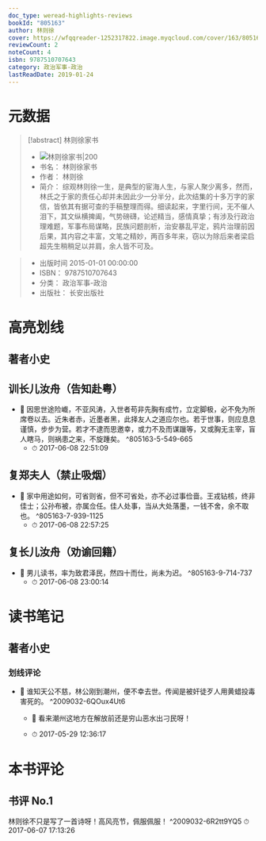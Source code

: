 ```yaml
---
doc_type: weread-highlights-reviews
bookId: "805163"
author: 林则徐
cover: https://wfqqreader-1252317822.image.myqcloud.com/cover/163/805163/t7_805163.jpg
reviewCount: 2
noteCount: 4
isbn: 9787510707643
category: 政治军事-政治
lastReadDate: 2019-01-24
---
```

# 元数据
> [!abstract] 林则徐家书
> - ![ 林则徐家书|200](https://wfqqreader-1252317822.image.myqcloud.com/cover/163/805163/t7_805163.jpg)
> - 书名： 林则徐家书
> - 作者： 林则徐
> - 简介：     综观林则徐一生，是典型的宦海人生，与家人聚少离多，然而，林氏之于家的责任心却并未因此少一分半分，此次结集的十多万字的家信，皆依其有据可查的手稿整理而得。细读起来，字里行间，无不催人泪下，其文纵横捭阖，气势磅礴，论述精当，感情真挚；有涉及行政治理难题，军事布局谋略，民族问题剖析，治安暴乱平定，鸦片治理前因后果，其内容之丰富，文笔之精妙，两百多年来，窃以为除后来者梁启超先生稍稍足以并肩，余人皆不可及。

> - 出版时间 2015-01-01 00:00:00
> - ISBN： 9787510707643
> - 分类： 政治军事-政治
> - 出版社： 长安出版社

# 高亮划线

## 著者小史

 
## 训长儿汝舟（告知赴粤）


- 📌 因思世途险巇，不亚风涛，入世者苟非先胸有成竹，立定脚极，必不免为所席卷以去。近朱者赤，近墨者黑，此择友人之道应尔也。若于世事，则应息息谨慎，步步为营。若才不逮而思邀幸，或力不及而谋躐等，又或胸无主宰，盲人瞎马，则祸患之来，不旋踵矣。 ^805163-5-549-665
    - ⏱ 2017-06-08 22:51:09 
## 复郑夫人（禁止吸烟）


- 📌 家中用途如何，可省则省，但不可省处，亦不必过事俭啬。王戎钻核，终非佳士；公孙布被，亦属佥任。佳人处事，当从大处落墨，一钱不舍，余不取也。 ^805163-7-939-1125
    - ⏱ 2017-06-08 22:57:25 
## 复长儿汝舟（劝谕回籍）


- 📌 男儿读书，率为致君泽民，然四十而仕，尚未为迟。 ^805163-9-714-737
    - ⏱ 2017-06-08 23:00:14 
# 读书笔记

## 著者小史

### 划线评论
- 📌 谁知天公不慈，林公刚到潮州，便不幸去世。传闻是被奸徒歹人用黄蜡投毒害死的。  ^2009032-6QOux4Ut6
    - 💭 看来潮州这地方在解放前还是穷山恶水出刁民呀！

    - ⏱ 2017-05-29 12:36:17
   
# 本书评论

## 书评 No.1 
林则徐不只是写了一首诗呀！高风亮节，佩服佩服！
 ^2009032-6R2tt9YQ5
⏱ 2017-06-07 17:13:26
